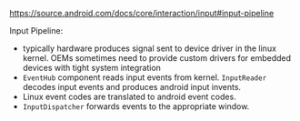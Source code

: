 https://source.android.com/docs/core/interaction/input#input-pipeline

Input Pipeline:
- typically hardware produces signal sent to device driver in the linux kernel. OEMs sometimes need to provide custom drivers for embedded devices with tight system integration
- `EventHub` component reads input events from kernel. `InputReader` decodes input events and produces android input invents.
- Linux event codes are translated to android event codes.
- `InputDispatcher` forwards events to the appropriate window.
